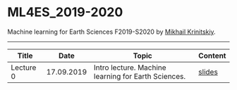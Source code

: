 # ML4ES_2019-2020
Machine learning for Earth Sciences F2019-S2020 by [Mikhail Krinitskiy](https://sail.ocean.ru/viewuser.php?user=krinitsky). 

-------

| Title     | Date       | Topic                                               | Content                                                      |
| --------- | ---------- | --------------------------------------------------- | ------------------------------------------------------------ |
| Lecture 0 | 17.09.2019 | Intro lecture. Machine learning for Earth Sciences. | [slides](https://github.com/MKrinitskiy/ML4ES_2019-2020/lect0/Lect0.pdf) |

